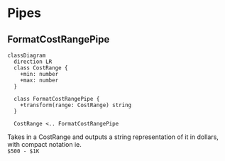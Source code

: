 # Pipes

## FormatCostRangePipe

```mermaid
classDiagram
  direction LR
  class CostRange {
    +min: number
    +max: number
  }

  class FormatCostRangePipe {
    +transform(range: CostRange) string
  }

  CostRange <.. FormatCostRangePipe
```

Takes in a CostRange and outputs a string representation of it in dollars, with compact notation ie.  
`$500 - $1K`